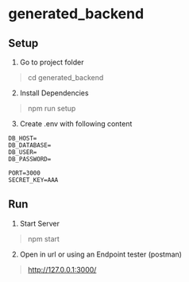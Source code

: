 # generated_backend

## Setup

1. Go to project folder

> cd generated_backend

2. Install Dependencies

> npm run setup

3. Create .env with following content

````
DB_HOST=
DB_DATABASE=
DB_USER=
DB_PASSWORD=

PORT=3000
SECRET_KEY=AAA
````

## Run

1. Start Server

> npm start

2. Open in url or using an Endpoint tester (postman)

> http://127.0.0.1:3000/
